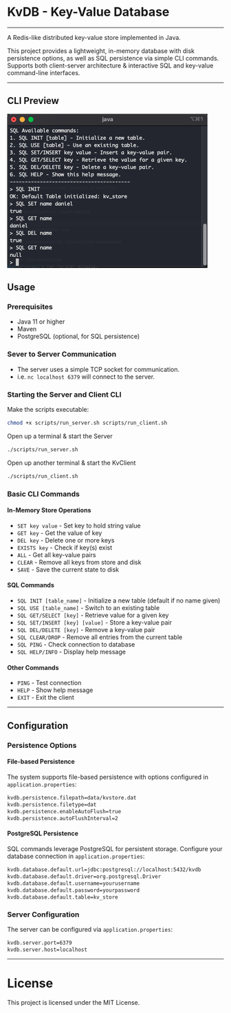 # KvDB - Key-Value Database 

---

A Redis-like distributed key-value store implemented in Java.

This project provides a lightweight, in-memory database with disk persistence options, as well as SQL persistence via simple CLI commands.
Supports both client-server architecture & interactive SQL and key-value command-line interfaces.

--- 

## CLI Preview
![Lucid Search Engine GUI](assets/img.png)

## Usage

### Prerequisites
- Java 11 or higher
- Maven
- PostgreSQL (optional, for SQL persistence)

### Sever to Server Communication
- The server uses a simple TCP socket for communication.
- i.e. `nc localhost 6379` will connect to the server.

### Starting the Server and Client CLI

Make the scripts executable:
```bash
chmod +x scripts/run_server.sh scripts/run_client.sh
```

Open up a terminal & start the Server
```bash
./scripts/run_server.sh
```

Open up another terminal & start the KvClient

```bash
./scripts/run_client.sh
```

### Basic CLI Commands

#### In-Memory Store Operations

- `SET key value` - Set key to hold string value
- `GET key` - Get the value of key
- `DEL key` - Delete one or more keys
- `EXISTS key` - Check if key(s) exist
- `ALL` - Get all key-value pairs
- `CLEAR` - Remove all keys from store and disk
- `SAVE` - Save the current state to disk

#### SQL Commands

- `SQL INIT [table_name]` - Initialize a new table (default if no name given)
- `SQL USE [table_name]` - Switch to an existing table
- `SQL GET/SELECT [key]` - Retrieve value for a given key
- `SQL SET/INSERT [key] [value]` - Store a key-value pair
- `SQL DEL/DELETE [key]` - Remove a key-value pair
- `SQL CLEAR/DROP` - Remove all entries from the current table
- `SQL PING` - Check connection to database
- `SQL HELP/INFO` - Display help message

#### Other Commands
- `PING` - Test connection
- `HELP` - Show help message
- `EXIT` - Exit the client

--- 

## Configuration

### Persistence Options

#### File-based Persistence

The system supports file-based persistence with options configured in `application.properties`:
```properties
kvdb.persistence.filepath=data/kvstore.dat
kvdb.persistence.filetype=dat
kvdb.persistence.enableAutoFlush=true
kvdb.persistence.autoFlushInterval=2
```

#### PostgreSQL Persistence

SQL commands leverage PostgreSQL for persistent storage. Configure your database connection in `application.properties`:
```properties
kvdb.database.default.url=jdbc:postgresql://localhost:5432/kvdb
kvdb.database.default.driver=org.postgresql.Driver
kvdb.database.default.username=yourusername
kvdb.database.default.password=yourpassword
kvdb.database.default.table=kv_store
```

### Server Configuration
The server can be configured via `application.properties`:
```properties
kvdb.server.port=6379
kvdb.server.host=localhost
```

--- 

# License
This project is licensed under the MIT License.

